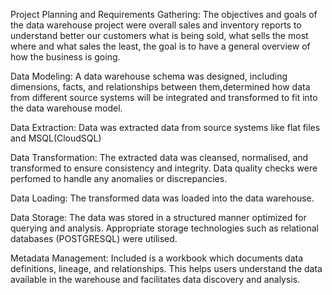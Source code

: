 Project Planning and Requirements Gathering: The objectives and goals of the data warehouse project were overall sales and inventory reports to understand better our customers what is being sold, what sells the most where and what sales the least, the goal is to have a general overview of how the business is going.

Data Modeling: A data warehouse schema was designed, including dimensions, facts, and relationships between them,determined how data from different source systems will be integrated and transformed to fit into the data warehouse model.

Data Extraction: Data was extracted data from source systems like flat files and MSQL(CloudSQL)

Data Transformation: The extracted data was cleansed, normalised, and transformed to ensure consistency and integrity. Data quality checks were perfomed to handle any anomalies or discrepancies.

Data Loading: The transformed data was loaded into the data warehouse.

Data Storage: The data was stored in a structured manner optimized for querying and analysis. Appropriate storage technologies such as relational databases (POSTGRESQL) were utilised.

Metadata Management: Included is a workbook which documents data definitions, lineage, and relationships. This helps users understand the data available in the warehouse and facilitates data discovery and analysis.
